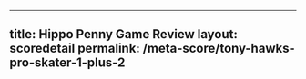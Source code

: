 ---
        
title: Hippo Penny Game Review
layout: scoredetail
permalink: /meta-score/tony-hawks-pro-skater-1-plus-2
---